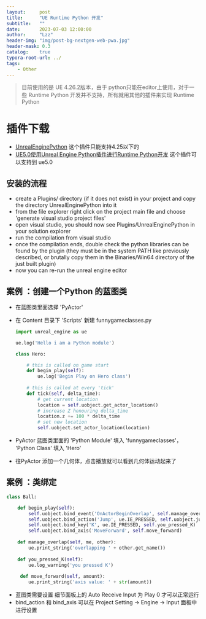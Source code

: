 ```yaml
---
layout:     post
title:      "UE Runtime Python 开发"
subtitle:   ""
date:       2023-07-03 12:00:00
author:     "Lzz"
header-img: "img/post-bg-nextgen-web-pwa.jpg"
header-mask: 0.3
catalog:    true
typora-root-url: ../
tags:
    - Other
---
```






>目前使用的是 UE 4.26.2版本，由于 python只能在editor上使用，对于一些 Runtime Python 开发并不支持，所有就用其他的插件来实现 Runtime Python



# 插件下载

- [UnrealEnginePython](https://github.com/20tab/UnrealEnginePython) 这个插件只能支持4.25以下的
- [UE5.0使用Unreal Engine Python插件进行Runtime Python开发](https://fma.wiki/d/159-ue5-ue50unreal-engine-pythonruntime-python) 这个插件可以支持到 ue5.0





## 安装的流程

- create a Plugins/ directory (if it does not exist) in your project and copy the directory UnrealEnginePython into it
- from the file explorer right click on the project main file and choose 'generate visual studio project files'
- open visual studio, you should now see Plugins/UnrealEnginePython in your solution explorer
- run the compilation from visual studio
- once the compilation ends, double check the python libraries can be found by the plugin (they must be in the system PATH like previously described, or brutally copy them in the Binaries/Win64 directory of the just built plugin)
- now you can re-run the unreal engine editor



## 案例 ：创建一个Python 的蓝图类

- 在蓝图类里面选择 'PyActor'

- 在 Content 目录下 'Scripts' 新建  funnygameclasses.py

  ```python
  import unreal_engine as ue
  
  ue.log('Hello i am a Python module')
  
  class Hero:
  
      # this is called on game start
      def begin_play(self):
          ue.log('Begin Play on Hero class')
          
      # this is called at every 'tick'    
      def tick(self, delta_time):
          # get current location
          location = self.uobject.get_actor_location()
          # increase Z honouring delta_time
          location.z += 100 * delta_time
          # set new location
          self.uobject.set_actor_location(location)
  ```



- PyActor 蓝图类里面的 'Python Module'  填入 'funnygameclasses'， 'Python Class' 填入  'Hero'

- 往PyActor 添加一个几何体，点击播放就可以看到几何体运动起来了





## 案例 ：类绑定

```python
class Ball:

    def begin_play(self):
        self.uobject.bind_event('OnActorBeginOverlap', self.manage_overlap)
        self.uobject.bind_action('Jump', ue.IE_PRESSED, self.uobject.jump)
        self.uobject.bind_key('K', ue.IE_PRESSED, self.you_pressed_K)
        self.uobject.bind_axis('MoveForward', self.move_forward)
        
    def manage_overlap(self, me, other):
        ue.print_string('overlapping ' + other.get_name())
        
    def you_pressed_K(self):
        ue.log_warning('you pressed K')
        
     def move_forward(self, amount):
        ue.print_string('axis value: ' + str(amount))
```



- 蓝图类需要设置 细节面板上的 Auto Receive Input  为 Play 0 才可以正常运行
- bind_action 和 bind_axis 可以在 Project Setting -> Engine -> Input 面板中进行设置







